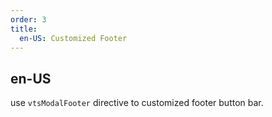 ```yaml
---
order: 3
title:
  en-US: Customized Footer
---
```


## en-US

use `vtsModalFooter` directive to customized footer button bar.
